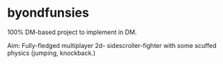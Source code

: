 # byondfunsies
100% DM-based project to implement in DM.

Aim:
Fully-fledged multiplayer 2d- sidescroller-fighter with some scuffed physics (jumping, knockback.)

